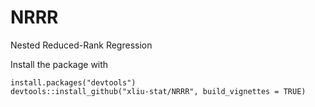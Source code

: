 # NRRR
Nested Reduced-Rank Regression

Install the package with 
```{r}
install.packages("devtools")
devtools::install_github("xliu-stat/NRRR", build_vignettes = TRUE)
```

